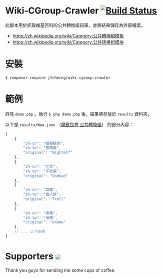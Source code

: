 # Wiki-CGroup-Crawler [![Build Status](https://travis-ci.org/jfcherng/Wiki-CGroup-Crawler.svg?branch=master)](https://travis-ci.org/jfcherng/Wiki-CGroup-Crawler)

此腳本用於抓取維基百科的公共轉換組詞庫，並將結果儲存為外部檔案。

- https://zh.wikipedia.org/wiki/Category:公共轉換組模板
- https://zh.wikipedia.org/wiki/Category:公共转换组模块


# 安裝

`$ composer require jfcherng/wiki-cgroup-crawler`


# 範例

詳見 `demo.php` 。執行 `$ php demo.php` 後，結果將存放於 `results` 資料夾。

以下是 `results/Wow.json` （[魔獸世界 公共轉換組](https://zh.wikipedia.org/wiki/%E6%A8%A1%E5%9D%97:CGroup/Wow)） 的部分內容：

```javascript
[
    {
        "zh-cn": "暗夜精灵",
        "zh-tw": "夜精靈",
        "original": "Nightelf"
    },
    {
        "zh-cn": "亡灵",
        "zh-tw": "不死族",
        "original": "Undead"
    },
    {
        "zh-cn": "巨魔",
        "zh-tw": "食人妖",
        "original": "Troll"
    },
    {
        "zh-cn": "侏儒",
        "zh-tw": "地精",
        "original": "Gnome"
    },
    // ... 以下省略
]
```


Supporters <a href="https://www.paypal.com/cgi-bin/webscr?cmd=_s-xclick&hosted_button_id=ATXYY9Y78EQ3Y" target="_blank"><img src="https://www.paypalobjects.com/en_US/i/btn/btn_donate_LG.gif" /></a>
==========

Thank you guys for sending me some cups of coffee.

